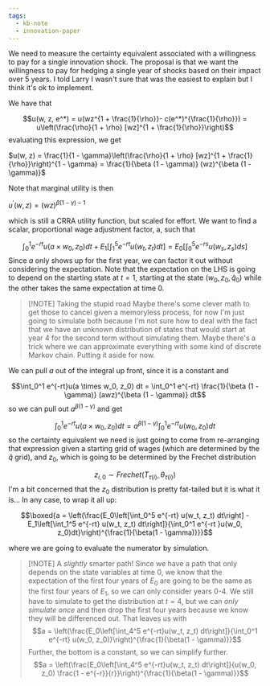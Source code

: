 ```yaml
---
tags:
  - kb-note
  - innovation-paper
---
```

We need to measure the certainty equivalent associated with a willingness to pay for a single innovation shock. The proposal is that we want the willingness to pay for hedging a single year of shocks based on their impact over 5 years. I told Larry I wasn't sure that was the easiest to explain but I think it's ok to implement.

We have that

$$u(w, z, e^*) = u(wz^{1 + \frac{1}{\rho}}- c(e^*)^{\frac{1}{\rho}}) = u\left(\frac{\rho}{1 + \rho} [wz]^{1 + \frac{1}{\rho}}\right)$$
evaluating this expression, we get

$u(w, z) = \frac{1}{1 - \gamma}\left(\frac{\rho}{1 + \rho} [wz]^{1 + \frac{1}{\rho}}\right)^{1 - \gamma} = \frac{1}{\beta (1 - \gamma)} (wz)^{\beta (1 - \gamma)}$

Note that marginal utility is then

$u^\prime (w, z) = (wz)^{\beta(1- \gamma) - 1}$

which is still a CRRA utility function, but scaled for effort. We want to find a scalar, proportional wage adjustment factor, a, such that

$$\int_0^1 e^{-rt}u(a \times w_0, z_0)dt + E_1\left[\int_1^5  e^{-rt}u(w_t, z_t) dt\right] = E_0\left[\int_0^5 e^{-rs} u(w_s , z_s) ds\right]$$
Since $a$ only shows up for the first year, we can factor it out without considering the expectation. Note that the expectation on the LHS is going to depend on the starting state at $t = 1$, starting at the state $(w_0, z_0, \hat{q}_0)$ while the other takes the same expectation at time $0$. 

> [!NOTE] Taking the stupid road
> Maybe there's some clever math to get those to cancel given a memoryless process, for now I'm just going to simulate both because I'm not sure how to deal with the fact that we have an unknown distribution of states that would start at year 4 for the second term without simulating them. Maybe there's a trick where we can approximate everything with some kind of discrete Markov chain. Putting it aside for now.

We can pull $a$ out of the integral up front, since it is a constant and 

$$\int_0^1 e^{-rt}u(a \times w_0, z_0) dt = \int_0^1 e^{-rt} \frac{1}{\beta (1 - \gamma)} (awz)^{\beta (1 - \gamma)} dt$$
so we can pull out $a^{\beta (1 - \gamma)}$ and get 

$$\int_0^1 e^{-rt}u(a \times w_0, z_0) dt = a^{\beta (1 - \gamma)} \int_0^1 e^{-rt}u(w_0, z_0) dt$$ so the certainty equivalent we need is just going to come from re-arranging that expression given a starting grid of wages (which are determined by the $\hat{q}$ grid), and $z_0$, which is going to be determined by the Frechet distribution 

$$z_{i, 0} \sim Frechet(T_{\tau(i)}, \theta_{\tau(i)})$$
I'm a bit concerned that the $z_0$ distribution is pretty fat-tailed but it is what it is... In any case, to wrap it all up: 

$$\boxed{a = \left(\frac{E_0\left[\int_0^5 e^{-rt} u(w_t, z_t) dt\right] - E_1\left[\int_1^5 e^{-rt} u(w_t, z_t) dt\right]}{\int_0^1 e^{-rt }u(w_0, z_0)dt}\right)^{\frac{1}{\beta(1 - \gamma)}}}$$

where we are going to evaluate the numerator by simulation.

> [!NOTE] A _slightly_ smarter path!
> Since we have a path that only depends on the state variables at time $0$, we know that the expectation of the first four years of $E_0$ are going to be the same as the first four years of $E_1$, so we can only consider years 0-4. We still have to simulate to get the distribution at $t = 4$, but we can _only simulate once_ and then drop the first four years because we know they will be differenced out. That leaves us with 
> $$a = \left(\frac{E_0\left[\int_4^5 e^{-rt}u(w_t, z_t) dt\right]}{\int_0^1 e^{-rt} u(w_0, z_0)}\right)^{\frac{1}{\beta(1 - \gamma)}}$$
> Further, the bottom is a constant, so we can simplify further.
> $$a = \left(\frac{E_0\left[\int_4^5 e^{-rt}u(w_t, z_t) dt\right]}{u(w_0, z_0) \frac{1 - e^{-r}}{r}}\right)^{\frac{1}{\beta(1 - \gamma)}}$$

